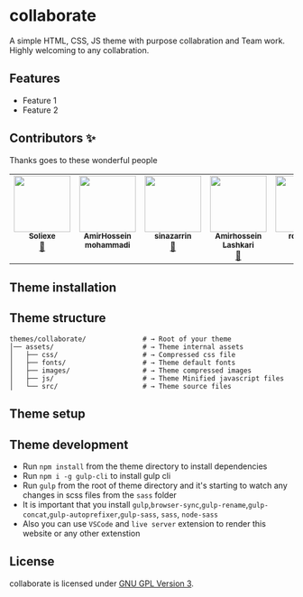 # collaborate

A simple HTML, CSS, JS theme with purpose collabration and Team work. Highly welcoming to any collabration.

## Features

-   Feature 1
-   Feature 2

## Contributors ✨

Thanks goes to these wonderful people

<!-- ALL-CONTRIBUTORS-LIST:START - Do not remove or modify this section -->

<!-- prettier-ignore-start -->
<!-- markdownlint-disable -->
<table>
    <tbody>
        <tr style="display:flex;">
            <td style="max-width:150px" align="center">
                <a href="https://github.com/soli-exe">
                    <img
                        src="https://avatars.githubusercontent.com/u/76008453?v=4"
                        width="100px;"
                        alt=""
                    />
                    <br />
                    <sub>
                        <b>Soliexe</b>
                    </sub>
                </a>
                <br />
                <a href="mailto:sja.exe@gmail.com" title="mail">
                    📧
                </a>
            </td>
            <td style="max-width:150px" align="center">
                <a href="https://github.com/Amirhosseinalpha">
                    <img
                        src="https://avatars.githubusercontent.com/u/85582678?v=4"
                        width="100px;"
                        alt=""
                    />
                    <br />
                    <sub>
                        <b>AmirHossein mohammadi</b>
                    </sub>
                </a>
                <br />
                <a href="mailto:#" title="mail">
                </a>
            </td>
            <td style="max-width:150px" align="center">
                <a href="https://github.com/sinazarrin">
                    <img
                        src="https://avatars.githubusercontent.com/u/93072821?v=4"
                        width="100px;"
                        alt=""
                    />
                    <br />
                    <sub>
                        <b>sinazarrin</b>
                    </sub>
                </a>
                <br />
                <a href="mailto:goldmontain8@gmail.com" title="mail">
                    📧
                </a>
            </td>
            <td style="max-width:150px" align="center">
                <a href="https://github.com/Whh-32">
                    <img
                        src="https://avatars.githubusercontent.com/u/94436346?v=4"
                        width="100px;"
                        alt=""
                    />
                    <br />
                    <sub>
                        <b>Amirhossein Lashkari</b>
                    </sub>
                </a>
                <br />
                <a href="mailto:am.lashkari2017@gmail.com" title="mail">
                    📧
                </a>
            </td>
            <td style="max-width:150px" align="center">
                <a href="https://github.com/rouzbeh-tl">
                    <img
                        src="https://avatars.githubusercontent.com/u/95648052?v=4"
                        width="100px;"
                        alt=""
                    />
                    <br />
                    <sub>
                        <b>rouzbeh</b>
                    </sub>
                </a>
                <br />
            </td>
        </tr>
    </tbody>
</table>
<!-- markdownlint-restore -->

<!-- prettier-ignore-end -->

<!-- ALL-CONTRIBUTORS-LIST:END -->

## Theme installation

## Theme structure

```shell
themes/collaborate/              # → Root of your theme
│── assets/                      # → Theme internal assets
│   ├── css/                     # → Compressed css file
│   ├── fonts/                   # → Theme default fonts
│   ├── images/                  # → Theme compressed images
│   ├── js/                      # → Theme Minified javascript files
│   └── src/                     # → Theme source files
```

## Theme setup

## Theme development

-   Run `npm install` from the theme directory to install dependencies
-   Run `npm i -g gulp-cli` to install gulp cli
-   Run `gulp` from the root of theme directory and it's starting to watch any changes in scss files from the `sass` folder
-   It is important that you install `gulp`,`browser-sync`,`gulp-rename`,`gulp-concat`,`gulp-autoprefixer`,`gulp-sass`, `sass`, `node-sass`
-   Also you can use `VSCode` and `live server` extension to render this website or any other extenstion

## License

collaborate is licensed under [GNU GPL Version 3](LICENSE).
